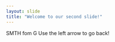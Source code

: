 ```yaml
---
layout: slide
title: "Welcome to our second slide!"
---
```

SMTH fom G
Use the left arrow to go back!
